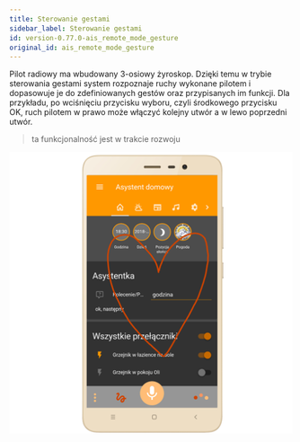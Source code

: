 ```yaml
---
title: Sterowanie gestami
sidebar_label: Sterowanie gestami
id: version-0.77.0-ais_remote_mode_gesture
original_id: ais_remote_mode_gesture
---
```


Pilot radiowy ma wbudowany 3-osiowy żyroskop. Dzięki temu w trybie sterowania gestami system rozpoznaje ruchy wykonane pilotem i dopasowuje je do zdefiniowanych gestów oraz przypisanych im funkcji. Dla przykładu, po wciśnięciu przycisku wyboru, czyli środkowego przycisku OK, ruch pilotem w prawo może włączyć kolejny utwór a w lewo poprzedni utwór.

> ta funkcjonalność jest w trakcie rozwoju

![Pilot do asystenta](/img/en/remote/remote_gesture_mode.png)
